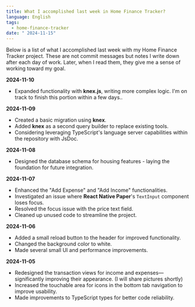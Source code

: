 ```yaml
---
title: What I accomplished last week in Home Finance Tracker?
language: English
tags:
  - home-finance-tracker
date: " 2024-11-15"
---
```

Below is a list of what I accomplished last week with my Home Finance Tracker project. These are not commit messages but notes I write down after each day of work. Later, when I read them, they give me a sense of working toward my goal.

**2024-11-10**
- Expanded functionality with **knex.js**, writing more complex logic. I'm on track to finish this portion within a few days..

**2024-11-09**
- Created a basic migration using **knex**.
- Added **knex** as a second query builder to replace existing tools.
- Considering leveraging TypeScript's language server capabilities within the repository with JsDoc.

**2024-11-08**
- Designed the database schema for housing features - laying the foundation for future integration.

**2024-11-07**
- Enhanced the "Add Expense" and "Add Income" functionalities.
- Investigated an issue where **React Native Paper**'s `TextInput` component loses focus.
- Resolved the focus issue with the price text field.
- Cleaned up unused code to streamline the project.

**2024-11-06**
- Added a small reload button to the header for improved functionality.
- Changed the background color to white.
- Made several small UI and performance improvements.

**2024-11-05**
- Redesigned the transaction views for income and expenses—significantly improving their appearance. (I will share pictures shortly)
- Increased the touchable area for icons in the bottom tab navigation to improve usability.
- Made improvements to TypeScript types for better code reliability.
